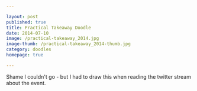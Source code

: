 ```yaml
---

layout: post
published: true
title: Practical Takeaway Doodle
date: 2014-07-10
image: /practical-takeaway_2014.jpg
image-thumb: /practical-takeaway_2014-thumb.jpg
category: doodles
homepage: true

---
```


Shame I couldn't go - but I had to draw this when reading the twitter stream about the event.